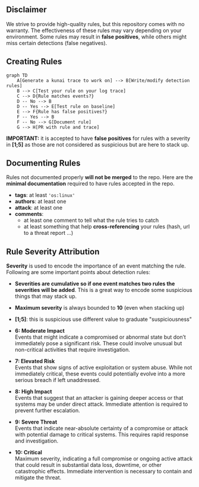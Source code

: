 ## Disclaimer

We strive to provide high-quality rules, but this repository comes with no warranty. The effectiveness of these rules may vary depending on your environment. Some rules may result in **false positives**, while others might miss certain detections (false negatives).

## Creating Rules

```mermaid
graph TD
    A[Generate a kunai trace to work on] --> B[Write/modify detection rules]
    B --> C[Test your rule on your log trace]
    C --> D{Rule matches events?}
    D -- No --> B
    D -- Yes --> E[Test rule on baseline]
    E --> F{Rule has false positives?}
    F -- Yes --> B
    F -- No --> G[Document rule]
    G --> H[PR with rule and trace]
```

**IMPORTANT:** it is accepted to have **false positives** for rules with a severity in **[1;5]** as those are not considered as suspicious but are here to stack up.

## Documenting Rules

Rules not documented properly **will not be merged** to the repo. Here are the **minimal documentation** required to have rules accepted in the repo.
* **tags**: at least `'os:linux'`
* **authors**: at least one
* **attack**: at least one
* **comments**:
    * at least one comment to tell what the rule tries to catch
    * at least something that help **cross-referencing** your rules (hash, url to a threat report ...)

## Rule Severity Attribution

**Severity** is used to encode the importance of an event matching the rule. Following are some important points about detection rules:

- **Severities are cumulative so if one event matches two rules the severities will be added**. This is a great way to encode some suspicious things that may stack up.
- **Maximum severity** is always bounded to **10** (even when stacking up)
- **[1;5]**: this is suspicious use different value to graduate "suspiciousness"
- **6: Moderate Impact**  
  Events that might indicate a compromised or abnormal state but don’t immediately pose a significant risk. These could involve unusual but non-critical activities that require investigation.

- **7: Elevated Risk**  
  Events that show signs of active exploitation or system abuse. While not immediately critical, these events could potentially evolve into a more serious breach if left unaddressed.

- **8: High Impact**  
  Events that suggest that an attacker is gaining deeper access or that systems may be under direct attack. Immediate attention is required to prevent further escalation.

- **9: Severe Threat**  
  Events that indicate near-absolute certainty of a compromise or attack with potential damage to critical systems. This requires rapid response and investigation.

- **10: Critical**  
  Maximum severity, indicating a full compromise or ongoing active attack that could result in substantial data loss, downtime, or other catastrophic effects. Immediate intervention is necessary to contain and mitigate the threat.
